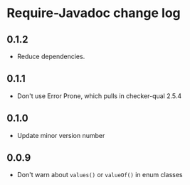 # Require-Javadoc change log

## 0.1.2

- Reduce dependencies.

## 0.1.1

- Don't use Error Prone, which pulls in checker-qual 2.5.4

## 0.1.0

- Update minor version number

## 0.0.9

- Don't warn about `values()` or `valueOf()` in enum classes
